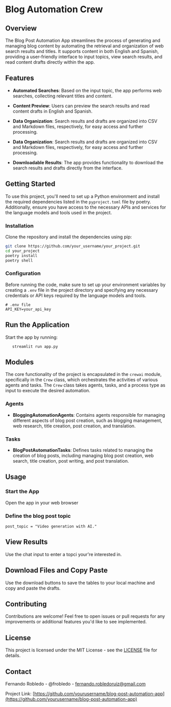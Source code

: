 # Blog Automation Crew

## Overview

The Blog Post Automation App streamlines the process of generating and managing blog content by automating the retrieval and organization of web search results and titles. It supports content in both English and Spanish, providing a user-friendly interface to input topics, view search results, and read content drafts directly within the app.

## Features

- **Automated Searches**: Based on the input topic, the app performs web searches, collecting relevant titles and content.

- **Content Preview**: Users can preview the search results and read content drafts in English and Spanish.

- **Data Organization**: Search results and drafts are organized into CSV and Markdown files, respectively, for easy access and further processing.

- **Data Organization**: Search results and drafts are organized into CSV and Markdown files, respectively, for easy access and further processing.

- **Downloadable Results**: The app provides functionality to download the search results and drafts directly from the interface.

## Getting Started

To use this project, you'll need to set up a Python environment and install the required dependencies listed in the `pyproject.toml` file by poetry. Additionally, ensure you have access to the necessary APIs and services for the language models and tools used in the project.

### Installation

Clone the repository and install the dependencies using pip:

```bash
git clone https://github.com/your_username/your_project.git
cd your_project
poetry install
poetry shell
```

### Configuration

Before running the code, make sure to set up your environment variables by creating a `.env` file in the project directory and specifying any necessary credentials or API keys required by the language models and tools.

```plaintext
# .env file
API_KEY=your_api_key
```

## Run the Application

Start the app by running:

```
   streamlit run app.py
```

## Modules

The core functionality of the project is encapsulated in the `crewai` module, specifically in the `Crew` class, which orchestrates the activities of various agents and tasks. The `Crew` class takes agents, tasks, and a process type as input to execute the desired automation.

### Agents

- **BloggingAutomationAgents**: Contains agents responsible for managing different aspects of blog post creation, such as blogging management, web research, title creation, post creation, and translation.

### Tasks

- **BlogPostAutomationTasks**: Defines tasks related to managing the creation of blog posts, including managing blog post creation, web search, title creation, post writing, and post translation.

## Usage

### Start the App

Open the app in your web browser

### Define the blog post topic

```
post_topic = "Video generation with AI."
```

## View Results

Use the chat input to enter a topci your're interested in.

## Download Files and Copy Paste

Use the download buttons to save the tables to your local machine and copy and paste the drafts.

## Contributing

Contributions are welcome! Feel free to open issues or pull requests for any improvements or additional features you'd like to see implemented.

## License

This project is licensed under the MIT License - see the [LICENSE](LICENSE) file for details.

## Contact

Fernando Robledo - @frobledo - fernando.robledoruiz@gmail.com

Project Link: [https://github.com/yourusername/blog-post-automation-app](https://github.com/yourusername/blog-post-automation-app)
